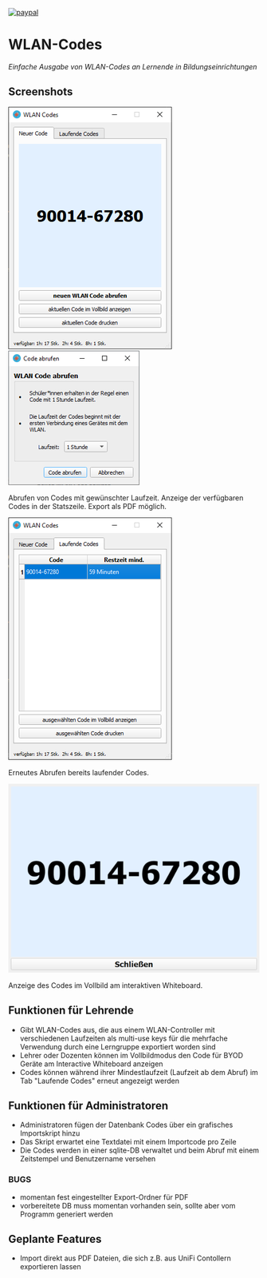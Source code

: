 [![paypal](https://www.paypalobjects.com/de_DE/DE/i/btn/btn_donateCC_LG.gif)](https://www.paypal.com/donate?hosted_button_id=8KZ7YQRXBLJD8)
# WLAN-Codes

*Einfache Ausgabe von WLAN-Codes an Lernende in Bildungseinrichtungen*

## Screenshots
  
![Image](./images/mainwindow.PNG)
![Image](./images/code_abrufen.PNG)  

Abrufen von Codes mit gewünschter Laufzeit. Anzeige der verfügbaren Codes in der Statszeile. Export als PDF möglich.

![Image](./images/laufende_codes.PNG)

Erneutes Abrufen bereits laufender Codes.

![Image](./images/vollbild.PNG)

Anzeige des Codes im Vollbild am interaktiven Whiteboard.

## Funktionen für Lehrende
- Gibt WLAN-Codes aus, die aus einem WLAN-Controller mit verschiedenen Laufzeiten als multi-use keys für die mehrfache Verwendung durch eine Lerngruppe exportiert worden sind
- Lehrer oder Dozenten können im Vollbildmodus den Code für BYOD Geräte am Interactive Whiteboard anzeigen
- Codes können während ihrer Mindestlaufzeit (Laufzeit ab dem Abruf) im Tab "Laufende Codes" erneut angezeigt werden

## Funktionen für Administratoren
- Administratoren fügen der Datenbank Codes über ein grafisches Importskript hinzu
- Das Skript erwartet eine Textdatei mit einem Importcode pro Zeile
- Die Codes werden in einer sqlite-DB verwaltet und beim Abruf mit einem Zeitstempel und Benutzername versehen

### BUGS
- momentan fest eingestellter Export-Ordner für PDF
- vorbereitete DB muss momentan vorhanden sein, sollte aber vom Programm generiert werden

## Geplante Features
- Import direkt aus PDF Dateien, die sich z.B. aus UniFi Contollern exportieren lassen
